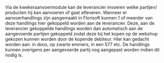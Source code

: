Via de kwekeraanvoermodule kan de leverancier invoeren welke partijen/ producten hij kan aanvoeren of gaat afleveren.
Wanneer er aanvoerhandlings zijn aangemaakt in Florisoft kunnen 1 of meerder van deze handlings hier gekoppeld worden aan de leverancier.
Deze, aan de leverancier gekoppelde handlings worden dan automatisch aan de aangevoerde partijen gekoppeld zodat deze bij het kopen op de webshop gekozen kunnen worden door de kopende debiteur.
HIer kan gedacht worden aan: in doos, op zwarte emmers, in een 577 etc. 
De handlings kunnen overigens per aangevoerde partij nog aangepast worden indien dit nodig is.
